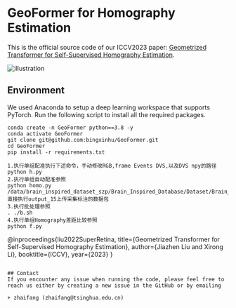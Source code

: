 # GeoFormer for Homography Estimation

[//]: # ([![PWC]&#40;https://img.shields.io/endpoint.svg?url=https://paperswithcode.com/badge/semi-supervised-keypoint-detector-and/image-registration-on-fire&#41;]&#40;https://paperswithcode.com/sota/image-registration-on-fire?p=semi-supervised-keypoint-detector-and&#41;)

This is the official source code of our ICCV2023 paper: [Geometrized Transformer for Self-Supervised Homography Estimation](https://openaccess.thecvf.com/content/ICCV2023/html/Liu_Geometrized_Transformer_for_Self-Supervised_Homography_Estimation_ICCV_2023_paper.html).

![illustration](./image/fig-model.jpg)

## Environment
We used Anaconda to setup a deep learning workspace that supports PyTorch. Run the following script to install all the required packages.

``` conda
conda create -n GeoFormer python==3.8 -y
conda activate GeoFormer
git clone git@github.com:bingxinhu/GeoFormer.git
cd GeoFormer
pip install -r requirements.txt
```


```
1.执行单组配准执行下述命令，手动修改RGB,frame Events DVS,以及DVS npy的路径
python h.py  
2.执行单组自动配准参照
python homo.py /data/brain_inspired_dataset_szp/Brain_Inspired_Database/Dataset/Brain_Inspired_Datasets/Add_High/24_05_22_zip/24_05_22/output_15
直接执行output_15上传采集标注的数据包
3.执行批处理参照
. ./b.sh
4.执行单组Homography差距比较参照
python f.py
```
@inproceedings{liu2022SuperRetina,
  title={Geometrized Transformer for Self-Supervised Homography Estimation},
  author={Jiazhen Liu and Xirong Li},
  booktitle={ICCV},
  year={2023}
}
```

## Contact
If you encounter any issue when running the code, please feel free to reach us either by creating a new issue in the GitHub or by emailing

+ zhaifang (zhaifang@tsinghua.edu.cn)


